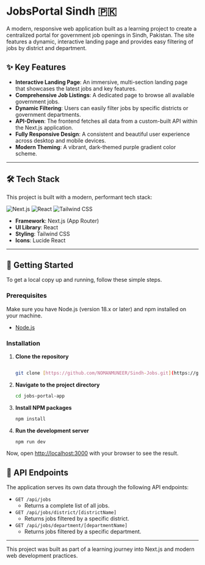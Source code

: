# JobsPortal Sindh 🇵🇰

A modern, responsive web application built as a learning project to create a centralized portal for government job openings in Sindh, Pakistan. The site features a dynamic, interactive landing page and provides easy filtering of jobs by district and department.



## ✨ Key Features

* **Interactive Landing Page**: An immersive, multi-section landing page that showcases the latest jobs and key features.
* **Comprehensive Job Listings**: A dedicated page to browse all available government jobs.
* **Dynamic Filtering**: Users can easily filter jobs by specific districts or government departments.
* **API-Driven**: The frontend fetches all data from a custom-built API within the Next.js application.
* **Fully Responsive Design**: A consistent and beautiful user experience across desktop and mobile devices.
* **Modern Theming**: A vibrant, dark-themed purple gradient color scheme.

---

## 🛠️ Tech Stack

This project is built with a modern, performant tech stack:

![Next.js](https://img.shields.io/badge/Next.js-000000?style=for-the-badge&logo=nextdotjs&logoColor=white)
![React](https://img.shields.io/badge/React-20232A?style=for-the-badge&logo=react&logoColor=61DAFB)
![Tailwind CSS](https://img.shields.io/badge/Tailwind_CSS-38B2AC?style=for-the-badge&logo=tailwind-css&logoColor=white)

* **Framework**: Next.js (App Router)
* **UI Library**: React
* **Styling**: Tailwind CSS
* **Icons**: Lucide React

---

## 🚀 Getting Started

To get a local copy up and running, follow these simple steps.

### Prerequisites

Make sure you have Node.js (version 18.x or later) and npm installed on your machine.

* [Node.js](https://nodejs.org/)

### Installation

1.  **Clone the repository**
    ```sh
    
    git clone [https://github.com/NOMANMUNEER/Sindh-Jobs.git](https://github.com/NOMANMUNEER/Sindh-Jobs.git)
    ```

2.  **Navigate to the project directory**
    ```sh
    cd jobs-portal-app
    ```

3.  **Install NPM packages**
    ```sh
    npm install
    ```

4.  **Run the development server**
    ```sh
    npm run dev
    ```

Now, open [http://localhost:3000](http://localhost:3000) with your browser to see the result.

## 📡 API Endpoints

The application serves its own data through the following API endpoints:

* `GET /api/jobs`
    * Returns a complete list of all jobs.
* `GET /api/jobs/district/[districtName]`
    * Returns jobs filtered by a specific district.
* `GET /api/jobs/department/[departmentName]`
    * Returns jobs filtered by a specific department.

---

This project was built as part of a learning journey into Next.js and modern web development practices.

